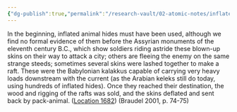 ```yaml
---
{"dg-publish":true,"permalink":"/research-vault/02-atomic-notes/inflated-animal-hides-were-used-as-floating-river-vessels-in-mesopotamia-through-the-ancient-periods/"}
---
```


In the beginning, inflated animal hides must have been used, although we find no formal evidence of them before the Assyrian monuments of the eleventh century B.C., which show soldiers riding astride these blown-up skins on their way to attack a city; others are fleeing the enemy on the same strange steeds; sometimes several skins were lashed together to make a raft. These were the Babylonian kalakkus capable of carrying very heavy loads downstream with the current (as the Arabian keleks still do today, using hundreds of inflated hides). Once they reached their destination, the wood and rigging of the rafts was sold, and the skins deflated and sent back by pack-animal. ([Location 1682](https://readwise.io/to_kindle?action=open&asin=B004FEFSCC&location=1682)) (Braudel 2001, p. 74-75)